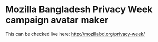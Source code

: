 # Mozilla Bangladesh Privacy Week campaign avatar maker

This can be checked live here: http://mozillabd.org/privacy-week/
